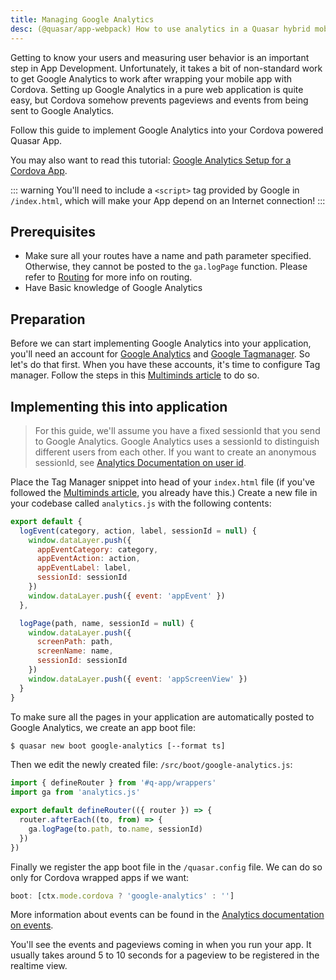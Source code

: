 ```yaml
---
title: Managing Google Analytics
desc: (@quasar/app-webpack) How to use analytics in a Quasar hybrid mobile app with Cordova.
---
```


Getting to know your users and measuring user behavior is an important step in App Development. Unfortunately, it takes a bit of non-standard work to get Google Analytics to work after wrapping your mobile app with Cordova. Setting up Google Analytics in a pure web application is quite easy, but Cordova somehow prevents pageviews and events from being sent to Google Analytics.

Follow this guide to implement Google Analytics into your Cordova powered Quasar App.

You may also want to read this tutorial: [Google Analytics Setup for a Cordova App](https://jannerantala.com/tutorials/quasar-framework-google-analytics-setup-for-cordova-app/).

::: warning
You'll need to include a `<script>` tag provided by Google in `/index.html`, which will make your App depend on an Internet connection!
:::

## Prerequisites

- Make sure all your routes have a name and path parameter specified. Otherwise, they cannot be posted to the `ga.logPage` function. Please refer to [Routing](/quasar-cli-webpack/routing) for more info on routing.
- Have Basic knowledge of Google Analytics

## Preparation

Before we can start implementing Google Analytics into your application, you'll need an account for [Google Analytics](https://analytics.google.com) and [Google Tagmanager](https://tagmanager.google.com/). So let's do that first. When you have these accounts, it's time to configure Tag manager. Follow the steps in this [Multiminds article](https://www.multiminds.eu/blog/2016/12/google-analytics-and-tag-manager-with-ionic-and-cordova-apps/) to do so.

## Implementing this into application

> For this guide, we'll assume you have a fixed sessionId that you send to Google Analytics. Google Analytics uses a sessionId to distinguish different users from each other. If you want to create an anonymous sessionId, see [Analytics Documentation on user id](https://developers.google.com/analytics/devguides/collection/analyticsjs/cookies-user-id).

Place the Tag Manager snippet into head of your `index.html` file (if you've followed the [Multiminds article](http://www.multiminds.eu/2016/12/06/google-analytics-tag-manager-ionic-cordova/), you already have this.) Create a new file in your codebase called `analytics.js` with the following contents:

```javascript
export default {
  logEvent(category, action, label, sessionId = null) {
    window.dataLayer.push({
      appEventCategory: category,
      appEventAction: action,
      appEventLabel: label,
      sessionId: sessionId
    })
    window.dataLayer.push({ event: 'appEvent' })
  },

  logPage(path, name, sessionId = null) {
    window.dataLayer.push({
      screenPath: path,
      screenName: name,
      sessionId: sessionId
    })
    window.dataLayer.push({ event: 'appScreenView' })
  }
}
```

To make sure all the pages in your application are automatically posted to Google Analytics, we create an app boot file:

```bash
$ quasar new boot google-analytics [--format ts]
```

Then we edit the newly created file: `/src/boot/google-analytics.js`:

```js
import { defineRouter } from '#q-app/wrappers'
import ga from 'analytics.js'

export default defineRouter(({ router }) => {
  router.afterEach((to, from) => {
    ga.logPage(to.path, to.name, sessionId)
  })
})
```

Finally we register the app boot file in the `/quasar.config` file. We can do so only for Cordova wrapped apps if we want:

```js
boot: [ctx.mode.cordova ? 'google-analytics' : '']
```

More information about events can be found in the [Analytics documentation on events](https://developers.google.com/analytics/devguides/collection/analyticsjs/events).

You'll see the events and pageviews coming in when you run your app. It usually takes around 5 to 10 seconds for a pageview to be registered in the realtime view.
